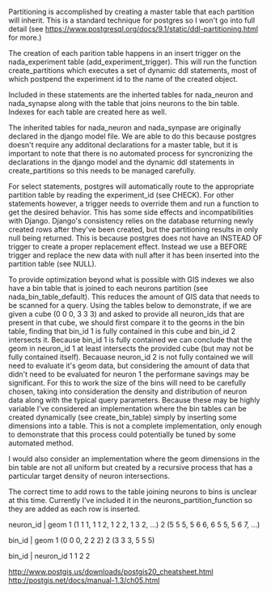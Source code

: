 Partitioning is accomplished by creating a master table that each partition will inherit.  This is a standard technique for postgres so I won't go into full detail (see https://www.postgresql.org/docs/9.1/static/ddl-partitioning.html for more.)

The creation of each parition table happens in an insert trigger on the nada_experiment table (add_experiment_trigger).  This will run the function create_partitions which executes a set of dynamic ddl statements, most of which postpend the experiment id to the name of the created object.

Included in these statements are the inherted tables for nada_neuron and nada_synapse along with the table that joins neurons to the bin table.  Indexes for each table are created here as well.

The inherited tables for nada_neuron and nada_synpase are originally declared in the django model file.  We are able to do this because postgres doesn't require any additonal declarations for a master table, but it is important to note that there is no automated process for syncronizing the declarations in the django model and the dynamic ddl statements in create_partitions so this needs to be managed carefully.

For select statements, postgres will automatically route to the appropriate partition table by reading the experiment_id (see CHECK).  For other statements however, a trigger needs to override them and run a function to get the desired behavior.  This has some side effects and incompatibilities with Django.  Django's consistency relies on the database returning newly created rows after they've been created, but the partitioning results in only null being returned.  This is because postgres does not have an INSTEAD OF trigger to create a proper replacement effect.  Instead we use a BEFORE trigger and replace the new data with null after it has been inserted into the partition table (see NULL).

To provide optimization beyond what is possible with GIS indexes we also have a bin table that is joined to each neurons partition (see nada_bin_table_default).  This reduces the amount of GIS data that needs to be scanned for a query.  Using the tables below to demonstrate, if we are given a cube (0 0 0, 3 3 3) and asked to provide all neuron_ids that are present in that cube, we should first compare it to the geoms in the bin table, finding that bin_id 1 is fully contained in this cube and bin_id 2 intersects it.  Because bin_id 1 is fully contained we can conclude that the geom in neuron_id 1 at least intersects the provided cube (but may not be fully contained itself).  Becauase neuron_id 2 is not fully contained we will need to evaluate it's geom data, but considering the amount of data that didn't need to be evaluated for neuron 1 the performane savings may be significant.  For this to work the size of the bins will need to be carefully chosen, taking into consideration the density and distribution of neuron data along with the typical query parameters.  Because these may be highly variable I've considered an implementation where the bin tables can be created dynamically (see create_bin_table) simply by inserting some dimensions into a table.  This is not a complete implementation, only enough to demonstrate that this process could potentially be tuned by some automated method.

I would also consider an implementation where the geom dimensions in the bin table are not all uniform but created by a recursive process that has a particular target density of neuron intersections.

The correct time to add rows to the table joining neurons to bins is unclear at this time.  Currently I've included it in the neurons_partition_function so they are added as each row is inserted.

neuron_id 	| geom
1			 (1 1 1, 1 1 2, 1 2 2, 1 3 2, ...)
2			 (5 5 5, 5 6 6, 6 5 5, 5 6 7, ...)

bin_id	| geom
1		 (0 0 0, 2 2 2)
2		 (3 3 3, 5 5 5)

bin_id	| neuron_id
1		 1
2		 2

http://www.postgis.us/downloads/postgis20_cheatsheet.html
http://postgis.net/docs/manual-1.3/ch05.html